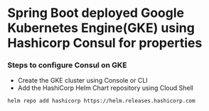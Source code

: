 # Spring Boot deployed Google Kubernetes Engine(GKE)  using Hashicorp Consul for properties

### Steps to configure Consul on GKE

- Create the GKE cluster using Console or CLI
- Add the HashiCorp Helm Chart repository using Cloud Shell
```
helm repo add hashicorp https://helm.releases.hashicorp.com
```
